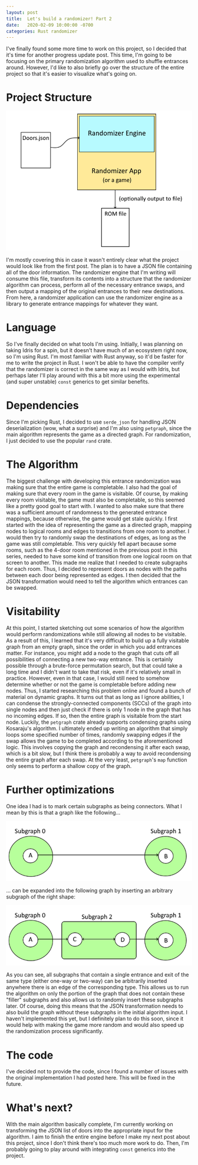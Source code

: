 ```yaml
---
layout: post
title:  Let's build a randomizer! Part 2
date:   2020-02-09 10:00:00 -0700
categories: Rust randomizer
---
```


I\'ve finally found some more time to work on this project, so I decided that it\'s time for another progress update post. This time, I\'m going to be focusing on the primary randomization algorithm used to shuffle entrances around. However, I\'d like to also briefly go over the structure of the entire project so that it\'s easier to visualize what\'s going on.

# Project Structure

![Project structure](/Assets/KatAMRandomizer/Part2/ProjectStructure.PNG)

I\'m mostly covering this in case it wasn\'t entirely clear what the project would look like from the first post. The plan is to have a JSON file containing all of the door information. The randomizer engine that I\'m writing will consume this file, transform its contents into a structure that the randomizer algorithm can process, perform all of the necessary entrance swaps, and then output a mapping of the original entrances to their new destinations. From here, a randomizer application can use the randomizer engine as a library to generate entrance mappings for whatever they want.

# Language

So I\'ve finally decided on what tools I\'m using. Initially, I was planning on taking Idris for a spin, but it doesn\'t have much of an ecosystem right now, so I\'m using Rust. I\'m most familiar with Rust anyway, so it\'d be faster for me to write the project in Rust. I won\'t be able to have the compiler verify that the randomizer is correct in the same way as I would with Idris, but perhaps later I\'ll play around with this a bit more using the experimental (and super unstable) `const` generics to get similar benefits.

# Dependencies

Since I\'m picking Rust, I decided to use `serde_json` for handling JSON deserialization (wow, what a surprise) and I\'m also using `petgraph`, since the main algorithm represents the game as a directed graph. For randomization, I just decided to use the popular `rand` crate.

# The Algorithm

The biggest challenge with developing this entrance randomization was making sure that the entire game is completable. I also had the goal of making sure that every room in the game is visitable. Of course, by making every room visitable, the game must also be completable, so this seemed like a pretty good goal to start with. I wanted to also make sure that there was a sufficient amount of randomness to the generated entrance mappings, because otherwise, the game would get stale quickly. I first started with the idea of representing the game as a directed graph, mapping nodes to logical rooms and edges to transitions from one room to another. I would then try to randomly swap the destinations of edges, as long as the game was still completable. This very quickly fell apart because some rooms, such as the 4-door room mentioned in the previous post in this series, needed to have some kind of transition from one logical room on that screen to another. This made me realize that I needed to create subgraphs for each room. Thus, I decided to represent doors as nodes with the paths between each door being represented as edges. I then decided that the JSON transformation would need to tell the algorithm which entrances can be swapped.

# Visitability

At this point, I started sketching out some scenarios of how the algorithm would perform randomizations while still allowing all nodes to be visitable. As a result of this, I learned that it\'s very difficult to build up a fully visitable graph from an empty graph, since the order in which you add entrances matter. For instance, you might add a node to the graph that cuts off all possibilities of connecting a new two-way entrance. This is certainly possible through a brute-force permutation search, but that could take a long time and I didn\'t want to take that risk, even if it\'s relatively small in practice. However, even in that case, I would still need to somehow determine whether or not the game is completable before adding new nodes. Thus, I started researching this problem online and found a bunch of material on dynamic graphs. It turns out that as long as I ignore abilities, I can condense the strongly-connected components (SCCs) of the graph into single nodes and then just check if there is only 1 node in the graph that has no incoming edges. If so, then the entire graph is visitable from the start node. Luckily, the `petgraph` crate already supports condensing graphs using Kosaraju\'s algorithm. I ultimately ended up writing an algorithm that simply loops some specified number of times, randomly swapping edges if the swap allows the game to be completed according to the aforementioned logic. This involves copying the graph and recondensing it after each swap, which is a bit slow, but I think there is probably a way to avoid recondensing the entire graph after each swap. At the very least, `petgraph`\'s `map` function only seems to perform a shallow copy of the graph.

# Further optimizations

One idea I had is to mark certain subgraphs as being connectors. What I mean by this is that a graph like the following\.\.\.

![Graph](/Assets/KatAMRandomizer/Part2/Graph.PNG)

\.\.\. can be expanded into the following graph by inserting an arbitrary subgraph of the right shape:

![Graph inserted](/Assets/KatAMRandomizer/Part2/GraphInserted.PNG)

As you can see, all subgraphs that contain a single entrance and exit of the same type (either one-way or two-way) can be arbitrarily inserted anywhere there is an edge of the corresponding type. This allows us to run the algorithm on only the portion of the graph that does not contain these \"filler\" subgraphs and also allows us to randomly insert these subgraphs later. Of course, doing this means that the JSON transformation needs to also build the graph without these subgraphs in the initial algorithm input. I haven\'t implemented this yet, but I definitely plan to do this soon, since it would help with making the game more random and would also speed up the randomization process significantly.

# The code

I\'ve decided not to provide the code, since I found a number of issues with the original implementation I had posted here. This will be fixed in the future.

# What\'s next?

With the main algorithm basically complete, I\'m currently working on transforming the JSON list of doors into the appropriate input for the algorithm. I aim to finish the entire engine before I make my next post about this project, since I don\'t think there\'s too much more work to do. Then, I\'m probably going to play around with integrating `const` generics into the project.
